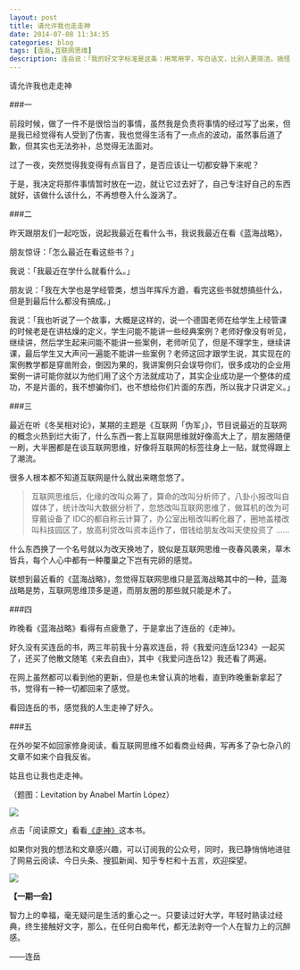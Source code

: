 ```yaml
---
layout: post
title: 请允许我也走走神
date: 2014-07-08 11:34:35
categories: blog
tags: [连岳,互联网思维]
description: 连岳说：「我的好文字标准是这条：用常用字，写白话文，比别人更简洁。搞怪、不遵守文字规范、用生僻字、以模糊为美，新手简直会着迷，走不出来的人，文字好不了了。」你看，这是多好文字呀。
---
```


请允许我也走走神

###一

前段时候，做了一件不是很恰当的事情，虽然我是负责将事情的经过写了出来，但是我已经觉得有人受到了伤害，我也觉得生活有了一点点的波动，虽然事后道了歉，但其实也无法弥补，总觉得无法面对。

过了一夜，突然觉得我变得有点盲目了，是否应该让一切都安静下来呢？

于是，我决定将那件事情暂时放在一边，就让它过去好了，自己专注好自己的东西就好，该做什么该什么，不再想卷入什么漩涡了。

###二

昨天跟朋友们一起吃饭，说起我最近在看什么书，我说我最近在看《蓝海战略》，

朋友惊讶：「怎么最近在看这些书？」

我说：「我最近在学什么就看什么。」

朋友说：「我在大学也是学经管类，想当年挥斥方遒，看完这些书就想搞些什么，但是到最后什么都没有搞成。」

我说：「我也听说了一个故事，大概是这样的，说一个德国老师在给学生上经管课的时候老是在讲枯燥的定义，学生问能不能讲一些经典案例？老师好像没有听见，继续讲，然后学生起来问能不能讲一些案例，老师听见了，但是不理学生，继续讲课，最后学生又大声问一遍能不能讲一些案例？老师这回才跟学生说，其实现在的案例教学都是穿凿附会，倒因为果的，我讲案例只会误导你们，很多成功的企业用案例一讲可能你就以为他们用了这个方法就成功了，其实企业成功是一个整体的成功，不是片面的，我不想骗你们，也不想给你们片面的东西，所以我才只讲定义。」

###三

最近在听《冬吴相对论》，某期的主题是《互联网「伪军」》，节目说最近的互联网的概念火热到烂大街了，什么东西一套上互联网思维就好像高大上了，朋友圈随便一刷，大半圈都是在谈互联网思维，好像将互联网的标签往身上一贴，就觉得跟上了潮流。

很多人根本都不知道互联网是什么就出来瞎忽悠了。

>互联网思维后，化缘的改叫众筹了，算命的改叫分析师了，八卦小报改叫自媒体了，统计改叫大数据分析了，忽悠改叫互联网思维了，做耳机的改为可穿戴设备了 IDC的都自称云计算了，办公室出租改叫孵化器了，圈地盖楼改叫科技园区了，放高利贷改叫资本运作了，借钱给朋友改叫天使投资了 ……

什么东西换了一个名号就以为改天换地了，貌似是互联网思维一夜春风袭来，草木皆兵，每个人心中都有一种覆巢之下岂有完卵的感觉。

联想到最近看的《蓝海战略》，忽觉得互联网思维只是蓝海战略其中的一种，蓝海战略是势，互联网思维顶多是道，而朋友圈的那些就只能是术了。


###四

昨晚看《蓝海战略》看得有点疲惫了，于是拿出了连岳的《走神》。

好久没有买连岳的书，两三年前我十分喜欢连岳，将《我爱问连岳1234》一起买了，还买了他散文随笔《来去自由》，其中《我爱问连岳12》我还看了两遍。

在网上虽然都可以看到他的更新，但是也未曾认真的地看，直到昨晚重新拿起了书，觉得有一种一切都回来了感觉。

看回连岳的书，感觉我的人生走神了好久。

###五

在外吵架不如回家修身阅读，看互联网思维不如看商业经典，写再多了杂七杂八的文章不如来个自我反省。

姑且也让我也走走神。


（题图：Levitation by Anabel Martín López）

![](http://cnfeat.qiniudn.com/mHDSX.png)

点击「阅读原文」看看[《走神》](http://book.douban.com/subject/25752421/)这本书。

如果你对我的想法和文章感兴趣，可以订阅我的公众号，同时，我已静悄悄地进驻了网易云阅读、今日头条、搜狐新闻、知乎专栏和十五言，欢迎探望。

![](http://cnfeat.qiniudn.com/1000.png)

**【一期一会】**

智力上的幸福，毫无疑问是生活的重心之一。只要读过好大学，年轻时熟读过经典，终生接触好文字，那么，在任何白痴年代，都无法剥夺一个人在智力上的沉醉感。

——连岳
